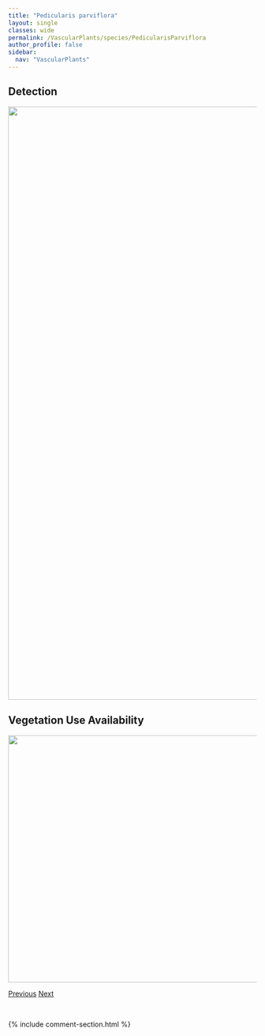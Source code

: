 ```yaml
---
title: "Pedicularis parviflora"
layout: single
classes: wide
permalink: /VascularPlants/species/PedicularisParviflora
author_profile: false
sidebar:
  nav: "VascularPlants"
---
```


<h2>Detection</h2>

<a href="https://drive.google.com/uc?export=view&id=1m6_BqU3YHEdmM4rp0RC3ccSFyI-suE8o">
<img src="https://drive.google.com/uc?export=view&id=1m6_BqU3YHEdmM4rp0RC3ccSFyI-suE8o" height = "1200" width = "800">
</a>


<h2>Vegetation Use Availability</h2>

<a href="https://drive.google.com/uc?export=view&id=1X9Gkh2MSa5jGsWVXELV02bn1i4jEa2hS">
<img src="https://drive.google.com/uc?export=view&id=1X9Gkh2MSa5jGsWVXELV02bn1i4jEa2hS" height = "500" width = "1000">
</a>


<a href="/DevelopmentWebsite/VascularPlants/species/PedicularisLabradorica" class="pagination--pager" title="Pedicularis labradorica">Previous</a> <a href="/DevelopmentWebsite/VascularPlants/species/PediomelumArgophyllum" class="pagination--pager" title="Pediomelum argophyllum">Next</a>

<p>&nbsp;</p>

{% include comment-section.html %}

